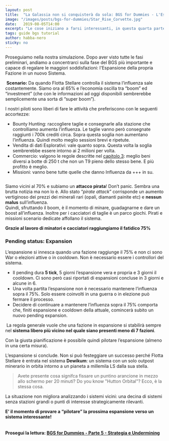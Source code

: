 ```yaml
---
layout: post
title:  "La Galassia non si conquisterà da sola: BGS for Dummies - L'Espansione"
image: "/images/posts/bgs-for-dummies/Star_Rise_Corvette.jpg"
date:   2019-08-05T14:00
excerpt: "Le cose iniziano a farsi interessanti, in questa quarta parte della nostra guida sulla Background Simulation in Elite Dangerous. L'Espansione verso altri Sitemi!"
tags: guide bgs tutorial
author: habba-nero
sticky: no
---
```

Proseguiamo nella nostra simulazione. Dopo aver visto tutte le fasi preliminari, andiamo a concentrarci sulla fase del BGS più importante e capace di regalare le maggiori soddisfazioni: l'Espansione della propria Fazione in un nuovo Sistema.

<div class="box">
<i class="fa fa-quote-left fa-lg" aria-hidden="true" style="color: #f07b05;"></i>&nbsp;<b>Scenario:</b>&nbsp;Da quando Flotta Stellare controlla il sistema l’influenza sale costantemente. Siamo ora al 65% e l’economia oscilla tra “boom” ed “investment” (che con le informazioni ad oggi disponibili sembrerebbe semplicemente una sorta di “super boom”).</div>

I nostri piloti sono liberi di fare le attività che preferiscono con le seguenti accortezze:

* Bounty Hunting: raccogliere taglie e consegnarle alla stazione che controlliamo aumenta l’influenza. Le taglie vanno però consegnate raggiunti i 700k crediti circa. Sopra questa soglia non aumentano l’influenza. Quindi molto meglio sessioni brevi e ripetute.
* Vendita di dati Esplorativi: vale quanto sopra. Questa volta la soglia sembrerebbe essere intorno ai 2 milioni per volta. 
* Commercio: valgono le regole descritte nel [capitolo 3](/blog/bgs-for-dummies-parte3/): meglio beni diversi a botte di 250 t che non un T9 pieno dello stesso bene. E più profitto è meglio.
* Missioni: vanno bene tutte quelle che danno Influenza da +++ in su.

<span class="image fit"><img src="/images/Elite-Division-png.png" alt=""></span>

Siamo vicini al 70% e subiamo un **attacco pirata**! Don’t panic. Sembra una brutta notizia ma non lo è. Allo stato “*pirate attack*” corrisponde un aumento vertiginoso dei prezzi dei minerali rari (opali, diamanti painite etc) e **nessun malus** sull’influenza.<br>
Quindi, sfruttando il boom, è il momento di minare, guadagnarne e dare un boost all’influenza. Inoltre per i cacciatori di taglie è un parco giochi. Pirati e missioni scenario dedicate affollano il sistema.

**Grazie al lavoro di minatori e cacciatori raggiungiamo il fatidico 75%**

### Pending status: Expansion

L’espansione si innesca quando una fazione raggiunge il 75% e non ci sono War o elezioni attive o in cooldown. Non è necessario essere i controllori del sistema.

* Il pending dura **5 tick**, 5 giorni l’espansione vera e propria e 3 giorni il cooldown. Ci sono però casi riportati di espansioni concluse in 3 giorni e alcune in 6.
* Una volta partita l’espansione non è necessario mantenere l’influenza sopra il 75%. Solo essere coinvolti in una guerra o in elezione può fermare il processo.
* Decidere di continuare a mantenere l’influenza sopra il 75% comporta che, finiti espansione e cooldown della attuale, comincerà subito un nuovo pending expansion.

<div class="box">
<i class="fa fa-hand-o-right fa-lg" aria-hidden="true" style="color: #f07b05;"></i>&nbsp;La regola generale vuole che una fazione in espansione si stabilirà sempre nel <b>sistema libero più vicino nel quale siano presenti meno di 7 fazioni</b>.
<p>Con la giusta pianificazione è possibile quindi pilotare l’espansione (almeno in una certa misura).</p></div>

L’espansione si conclude. Non si può festeggiare un successo perché Flotta Stellare è entrata nel sistema **Dewikum**: un sistema con un solo outpost minerario in orbita intorno a un pianeta a millemila LS dalla sua stella. 

>Avete presente cosa signifca fissare un puntino arancione in mezzo allo schermo per 20 minuti? Do you know "Hutton Orbital"? Ecco, è la stessa cosa.

La situazione non migliora analizzando i sistemi vicini: una decina di sistemi senza stazioni grandi o punti di interesse strategicamente rilevanti.

**E’ il momento di provare a “pilotare” la prossima espansione verso un sistema interessante!**

<span class="image fit"><img src="/images/Elite-Division-png.png" alt=""></span>

#### Prosegui la lettura: [BGS for Dummies - Parte 5 - Strategia e Undermining](/blog/bgs-for-dummies-parte5/)
